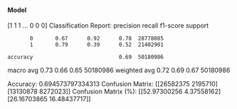 #### Model
[1 1 1 ... 0 0 0]
Classification Report:
              precision    recall  f1-score   support

           0       0.67      0.92      0.78  28778085
           1       0.79      0.39      0.52  21402901

    accuracy                           0.69  50180986
   macro avg       0.73      0.66      0.65  50180986
weighted avg       0.72      0.69      0.67  50180986

Accuracy: 0.694573797334313
Confusion Matrix:
[[26582375  2195710]
 [13130878  8272023]]
Confusion Matrix (%):
[[52.97300256  4.37558162]
 [26.16703865 16.48437717]]
